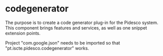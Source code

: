 # codegenerator
The purpose is to create a code generator plug-in for the Pidesco system. This component brings features and services, as well as one snippet extension points.

Project "com.google.json" needs to be imported so that "pt.iscte.pidesco.codegenerator" works.
